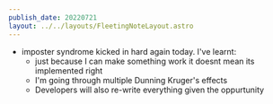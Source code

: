 ```yaml
---
publish_date: 20220721    
layout: ../../layouts/FleetingNoteLayout.astro
---
```

- imposter syndrome kicked in hard again today.  I've learnt:
	-  just because I can make something work it doesnt mean its implemented right
	-  I'm going through  multiple Dunning Kruger's  effects
	- Developers will also re-write everything given the oppurtunity